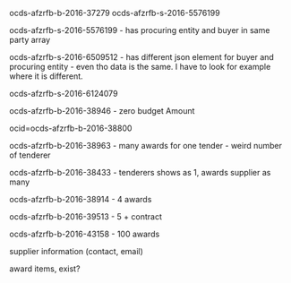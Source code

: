ocds-afzrfb-b-2016-37279
ocds-afzrfb-s-2016-5576199

ocds-afzrfb-s-2016-5576199 - has procuring entity and buyer in same party array

ocds-afzrfb-s-2016-6509512 - has different json element for buyer and procuring entity - even tho data is the same. I have to look for example where it is different.

ocds-afzrfb-s-2016-6124079

ocds-afzrfb-b-2016-38946 - zero budget Amount

ocid=ocds-afzrfb-b-2016-38800

ocds-afzrfb-b-2016-38963 - many awards for one tender - weird number of tenderer

ocds-afzrfb-b-2016-38433 - tenderers shows as 1, awards supplier as many

ocds-afzrfb-b-2016-38914 - 4 awards

ocds-afzrfb-b-2016-39513 - 5 + contract

ocds-afzrfb-b-2016-43158 - 100 awards


supplier information (contact, email)

award items, exist?
